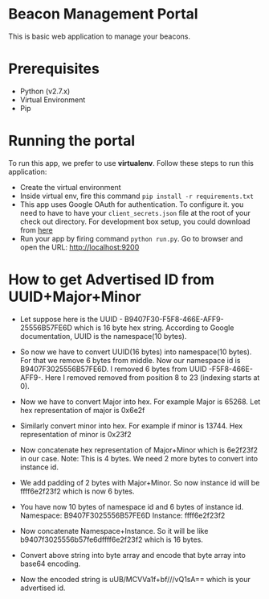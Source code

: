 Beacon Management Portal
=========================
This is basic web application to manage your beacons.

Prerequisites
==========

* Python (v2.7.x)
* Virtual Environment
* Pip


Running the portal
==========
To run this app, we prefer to use **virtualenv**. Follow these steps to run
this application:

* Create the virtual environment
* Inside virtual env, fire this command `pip install -r requirements.txt`
* This app uses Google OAuth for authentication. To configure it. you need to have to have your `client_secrets.json` file at the root of your check out directory. For development box setup, you could download from [here](https://drive.google.com/open?id=0BxIPzUlJFkTqRTI3Nml5N0NCOEE)
* Run your app by firing command `python run.py`. Go to browser and open the URL: [http://localhost:9200](http://localhost:9200)


How to get Advertised ID from UUID+Major+Minor
==============================================


* Let suppose here is the UUID - B9407F30-F5F8-466E-AFF9-25556B57FE6D which is 16 byte hex string. According to Google documentation, UUID is the namespace(10 bytes).

* So now we have to convert UUID(16 bytes) into namespace(10 bytes). For that we remove 6 bytes from middle. Now our namespace id is B9407F3025556B57FE6D. I removed 6 bytes from UUID -F5F8-466E-AFF9-. Here I removed removed from position 8 to 23 (indexing starts at 0).

* Now we have to convert Major into hex. For example Major is 65268. Let hex representation of major is 0x6e2f

* Similarly convert minor into hex. For example if minor is 13744. Hex representation of minor is 0x23f2

* Now concatenate hex representation of Major+Minor which is 6e2f23f2 in our case. Note: This is 4 bytes. We need 2 more bytes to convert into instance id.

* We add padding of 2 bytes with Major+Minor. So now instance id will be ffff6e2f23f2 which is now 6 bytes.

* You have now 10 bytes of namespace id and 6 bytes of instance id.
      Namespace: B9407F3025556B57FE6D
      Instance: ffff6e2f23f2

* Now concatenate Namespace+Instance. So it will be like  b9407f3025556b57fe6dffff6e2f23f2 which is 16  bytes.

* Convert above string into byte array and encode that byte array into base64 encoding.

* Now the encoded string is uUB/MCVVa1f+bf///vQ1sA== which is your advertised id.
